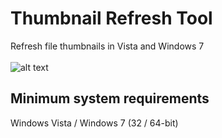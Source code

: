 # Thumbnail Refresh Tool
Refresh file thumbnails in Vista and Windows 7
<br><br>![alt text](https://github.com/T800G/ThumbnailRefreshTool/blob/master/thumbrefresh.png)<br>
## Minimum system requirements
Windows Vista / Windows 7 (32 / 64-bit)
